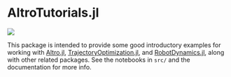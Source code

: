 # AltroTutorials.jl
[![](https://img.shields.io/badge/docs-dev-blue.svg)](https://RoboticExplorationLab.github.io/AltroTutorials.jl/dev)

This package is intended to provide some good introductory examples for working with [Altro.jl](https://github.com/RoboticExplorationLab/ALTRO.jl), [TrajectoryOptimization.jl](https://github.com/RoboticExplorationLab/TrajectoryOptimization.jl), and [RobotDynamics.jl](https://github.com/RoboticExplorationLab/RobotDynamics.jl), along with 
other related packages. See the notebooks in `src/` and the documentation for more info.
